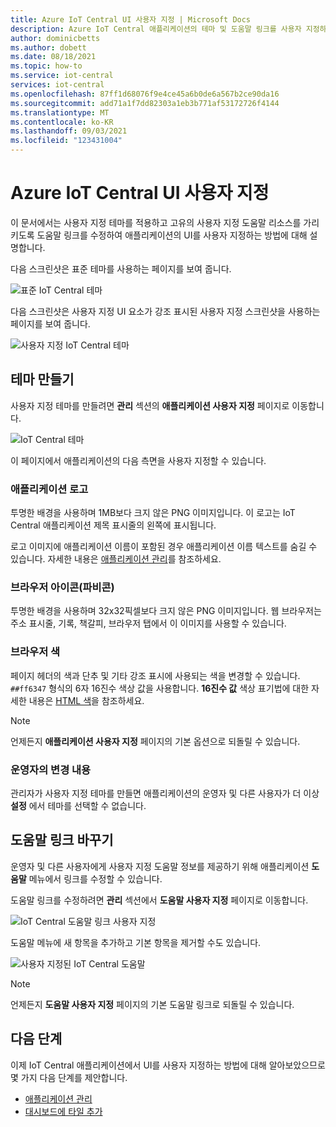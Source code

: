 ```yaml
---
title: Azure IoT Central UI 사용자 지정 | Microsoft Docs
description: Azure IoT Central 애플리케이션의 테마 및 도움말 링크를 사용자 지정하는 방법
author: dominicbetts
ms.author: dobett
ms.date: 08/18/2021
ms.topic: how-to
ms.service: iot-central
services: iot-central
ms.openlocfilehash: 87ff1d68076f9e4ce45a6b0de6a567b2ce90da16
ms.sourcegitcommit: add71a1f7dd82303a1eb3b771af53172726f4144
ms.translationtype: MT
ms.contentlocale: ko-KR
ms.lasthandoff: 09/03/2021
ms.locfileid: "123431004"
---
```

# <a name="customize-the-azure-iot-central-ui"></a>Azure IoT Central UI 사용자 지정

이 문서에서는 사용자 지정 테마를 적용하고 고유의 사용자 지정 도움말 리소스를 가리키도록 도움말 링크를 수정하여 애플리케이션의 UI를 사용자 지정하는 방법에 대해 설명합니다. 

다음 스크린샷은 표준 테마를 사용하는 페이지를 보여 줍니다.

![표준 IoT Central 테마](./media/howto-customize-ui/standard-ui.png)

다음 스크린샷은 사용자 지정 UI 요소가 강조 표시된 사용자 지정 스크린샷을 사용하는 페이지를 보여 줍니다.

![사용자 지정 IoT Central 테마](./media/howto-customize-ui/themed-ui.png)

## <a name="create-theme"></a>테마 만들기

사용자 지정 테마를 만들려면 **관리** 섹션의 **애플리케이션 사용자 지정** 페이지로 이동합니다.

![IoT Central 테마](./media/howto-customize-ui/themes.png)

이 페이지에서 애플리케이션의 다음 측면을 사용자 지정할 수 있습니다.

### <a name="application-logo"></a>애플리케이션 로고

투명한 배경을 사용하며 1MB보다 크지 않은 PNG 이미지입니다. 이 로고는 IoT Central 애플리케이션 제목 표시줄의 왼쪽에 표시됩니다.

로고 이미지에 애플리케이션 이름이 포함된 경우 애플리케이션 이름 텍스트를 숨길 수 있습니다. 자세한 내용은 [애플리케이션 관리](howto-administer.md#change-application-name-and-url)를 참조하세요.

### <a name="browser-icon-favicon"></a>브라우저 아이콘(파비콘)

투명한 배경을 사용하며 32x32픽셀보다 크지 않은 PNG 이미지입니다. 웹 브라우저는 주소 표시줄, 기록, 책갈피, 브라우저 탭에서 이 이미지를 사용할 수 있습니다.

### <a name="browser-colors"></a>브라우저 색

페이지 헤더의 색과 단추 및 기타 강조 표시에 사용되는 색을 변경할 수 있습니다. `##ff6347` 형식의 6자 16진수 색상 값을 사용합니다. **16진수 값** 색상 표기법에 대한 자세한 내용은 [HTML 색](https://www.w3schools.com/html/html_colors.asp)을 참조하세요.

> [!NOTE]
> 언제든지 **애플리케이션 사용자 지정** 페이지의 기본 옵션으로 되돌릴 수 있습니다.

### <a name="changes-for-operators"></a>운영자의 변경 내용

관리자가 사용자 지정 테마를 만들면 애플리케이션의 운영자 및 다른 사용자가 더 이상 **설정** 에서 테마를 선택할 수 없습니다.

## <a name="replace-help-links"></a>도움말 링크 바꾸기

운영자 및 다른 사용자에게 사용자 지정 도움말 정보를 제공하기 위해 애플리케이션 **도움말** 메뉴에서 링크를 수정할 수 있습니다.

도움말 링크를 수정하려면 **관리** 섹션에서 **도움말 사용자 지정** 페이지로 이동합니다.

![IoT Central 도움말 링크 사용자 지정](./media/howto-customize-ui/help-links.png)

도움말 메뉴에 새 항목을 추가하고 기본 항목을 제거할 수도 있습니다.

![사용자 지정된 IoT Central 도움말](./media/howto-customize-ui/custom-help.png)

> [!NOTE]
> 언제든지 **도움말 사용자 지정** 페이지의 기본 도움말 링크로 되돌릴 수 있습니다.

## <a name="next-steps"></a>다음 단계

이제 IoT Central 애플리케이션에서 UI를 사용자 지정하는 방법에 대해 알아보았으므로 몇 가지 다음 단계를 제안합니다.

- [애플리케이션 관리](./howto-administer.md)
- [대시보드에 타일 추가](howto-manage-dashboards.md)